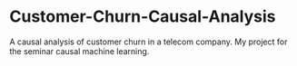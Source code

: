 # Customer-Churn-Causal-Analysis
A causal analysis of customer churn in a telecom company. My project for the seminar causal machine learning.
